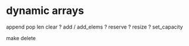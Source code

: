 # dynamic arrays

append
pop
len
clear
? add / add_elems
? reserve
? resize
? set_capacity

make
delete
